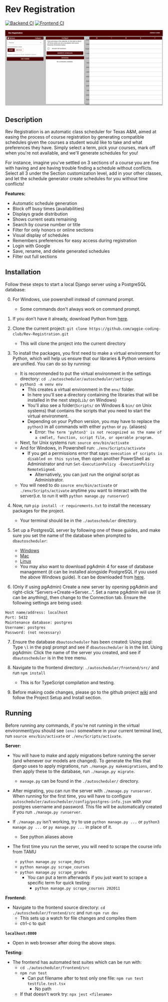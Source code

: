 # Rev Registration

[![Backend CI](https://github.com/aggie-coding-club/Automatic-Aggie-Scheduler/workflows/Backend%20CI/badge.svg)](https://github.com/aggie-coding-club/rev-registration/actions?query=branch%3Amaster+workflow%3A%22Backend+CI%22)
[![Frontend CI](https://github.com/aggie-coding-club/Automatic-Aggie-Scheduler/workflows/Frontend%20CI/badge.svg)](https://github.com/aggie-coding-club/rev-registration/actions?query=branch%3Amaster+workflow%3A%22Frontend+CI%22)

![project-demo](assets/project-demo.gif)

## Description

Rev Registration is an automatic class scheduler for Texas A&M, aimed at easing the process
of course registration by generating compatible schedules given the courses a student would
like to take and what preferences they have. Simply select a term, pick your courses, mark off when
you're not available, and we'll generate schedules for you!

For instance, imagine you've settled on 3 sections of a course you are fine with having and are having
trouble finding a schedule without conflicts. Select all 3 under the Section customization level,
add in your other classes, and let the schedule generator create schedules for you without time conflicts!

**Features:**

- Automatic schedule generation
- Block off busy times (availabilities)
- Displays grade distribution
- Shows current seats remaining
- Search by course number or title
- Filter for only honors or online sections
- Visual display of schedules
- Remembers preferences for easy access during registration
- Login with Google
- Save, rename, and delete generated schedules
- Filter out full sections

## Installation

Follow these steps to start a local Django server using a PostgreSQL database:

0) For Windows, use powershell instead of command prompt.
    - Some commands don't always work on command prompt.
1) If you don’t have it already, download Python from [here](https://www.python.org/downloads/).
2) Clone the current project: `git clone https://github.com/aggie-coding-club/Rev-Registration.git`
    - This will clone the project into the current directory
3) To install the packages, you first need to make a virtual environment for Python, which will help us ensure that our libraries & Python versions are unified. You can do so by running:
    - It is recommended to put the virtual environment in the settings directory: `cd ./autoscheduler/autoscheduler/settings`
    - `python3 -m venv env`
        - This creates a virtual environment in the `env/` folder.
        - In here you'll see a directory containing the libraries that will be installed in the next step(`Lib/` on Windows)
        - You'll also see a folder(`Scripts/` on Windows & `bin/` on Unix systems) that contains the scripts that you need to start the virtual environment.
        - Depending on your Python version, you may have to replace the `python3` in all commands with either `python` or `py`. (aliases)
            - Error: `The term 'pyhton3' is not recognized as the name of a cmdlet, function, script file, or operable program.`
    - Next, for Unix systems run: `source env/bin/activate`
    - And for Windows, in Powershell run: `./env/Scripts/activate`
        - If you get a permissions error that says: `execution of scripts is disabled on this system`, then open another PowerShell as Administrator and run `Set-ExecutionPolicy -ExecutionPolicy RemoteSigned`.
            - Alternatively, you can just run the original script as Administrator.
    - You will need to do `source env/bin/activate` or `./env/Scripts/activate` anytime you want to interact with the server(i.e. to run it with `python manage.py runserver`)
4) Now, run `pip install -r requirements.txt` to install the necessary packages for the project.
    - Your terminal should be in the `./autoscheduler` directory.
5) Set up a PostgresQL server by following one of these guides, and make sure you set the name of the database when prompted to `dbautoscheduler`:
    - [Windows](http://www.postgresqltutorial.com/install-postgresql/)
    - [Mac](https://github.com/aggie-coding-club/Automatic-Aggie-Scheduler/wiki/Setup-Postgres-PGAdmin-on-MacOs)
    - [Linux](https://www.techrepublic.com/blog/diy-it-guy/diy-a-postgresql-database-server-setup-anyone-can-handle/)
    - You may also want to download pgAdmin 4 for ease of database management (it can be installed alongside PostgreSQL if you used the above Windows guide). It can be downloaded from [here](https://www.pgadmin.org/download/).

6) (Only if using pgAdmin) Create a new server by opening pgAdmin and right-click “Servers->Create->Server…”. Set a name pgAdmin will use (it can be anything), then change to the Connection tab. Ensure the following settings are being used:

```text
Host name/address: localhost
Port: 5432
Maintenance database: postgres
Username: postgres
Password: (not necessary)
```

7) Ensure the database `dbautoscheduler` has been created:
Using psql: Type `\l` in the psql prompt and see if `dbautoscheduler` is in the list.
Using pgAdmin: Click the name of the server you created, and see if `dbautoscheduler` is in the tree menu.

8) Navigate to the frontend directory: `./autoscheduler/frontend/src/` and run `npm install`
    - This is for TypeScript compilation and testing.
    
9) Before making code changes, please go to the github project [wiki](https://github.com/aggie-coding-club/Rev-Registration/wiki) and follow the Project Setup and Install section.

## Running

Before running any commands, if you're not running in the virtual environment(you should see `(env)` somewhere in your current terminal line), run `source env/bin/activate` or `./env/Scripts/activate`.

**Server:**
- You will have to make and apply migrations before running the server (and whenever our models are changed). To generate the files that django uses to apply migrations, run `./manage.py makemigrations`, and to then apply these to the database, run `./manage.py migrate`.
    - `manage.py` can be found in the `./autoscheduler/` directory.

- After migrating, you can run the server with `./manage.py runserver`. When running for the first time, you will have to configure `autoscheduler/autoscheduler/config/postgres-info.json` with your postgres username and password. This file will be automatically created if you run `./manage.py runserver`.

- If `./manage.py` isn't working, try to use `python manage.py ...` or `python3 manage.py ...` or `py manage.py ...` in place of it.
    - See python aliases above

- The first time you run the server, you will need to scrape the course info from TAMU
    - `python manage.py scrape_depts`
    - `python manage.py scrape_courses`
    - `python manage.py scrape_grades`
        - You can put a term afterwards if you just want to scrape a specific term for quick testing:
            - `python manage.py scrape_courses 202011`

**Frontend:**
- Navigate to the frontend source directory: `cd ./autoscheduler/frontend/src` and run `npm run dev`
    - This sets up a watch for file changes and compiles them
    - ctrl-c to quit

**`localhost:8000`**
- Open in web browser after doing the above steps.

**Testing:**

- The frontend has automated test suites which can be run with:
    - `cd ./autoscheduler/frontend/src`
    - `npm run test`
        - Can put filename after to test only one file: `npm run test testfile.test.tsx`
            - No path
    - If that doesn't work try: `npx jest <filename>`
